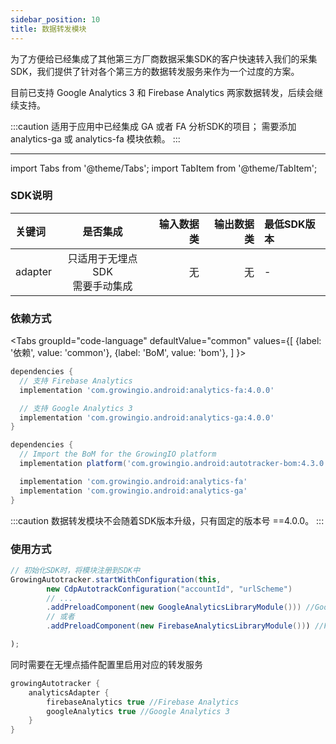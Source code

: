```yaml
---
sidebar_position: 10
title: 数据转发模块
---
```


为了方便给已经集成了其他第三方厂商数据采集SDK的客户快速转入我们的采集SDK，我们提供了针对各个第三方的数据转发服务来作为一个过度的方案。

目前已支持 Google Analytics 3 和 Firebase Analytics 两家数据转发，后续会继续支持。

:::caution
适用于应用中已经集成 GA 或者 FA 分析SDK的项目；
需要添加 analytics-ga 或 analytics-fa 模块依赖。
:::

--------
import Tabs from '@theme/Tabs';
import TabItem from '@theme/TabItem';

### SDK说明
| 关键词   | 是否集成|  输入数据类 | 输出数据类 | 最低SDK版本 |
| :------- | :------:   | --:|  ---:| :---|
| adapter  | 只适用于无埋点SDK<br />需要手动集成 | 无 | 无 | - |

### 依赖方式
<Tabs
  groupId="code-language"
  defaultValue="common"
  values={[
    {label: '依赖', value: 'common'},
    {label: 'BoM', value: 'bom'},
  ]
}>

<TabItem value="common">

```groovy
dependencies {
  // 支持 Firebase Analytics
  implementation 'com.growingio.android:analytics-fa:4.0.0'

  // 支持 Google Analytics 3
  implementation 'com.growingio.android:analytics-ga:4.0.0'
}
```
</TabItem>

<TabItem value="bom">

```groovy
dependencies {
  // Import the BoM for the GrowingIO platform
  implementation platform('com.growingio.android:autotracker-bom:4.3.0')

  implementation 'com.growingio.android:analytics-fa'
  implementation 'com.growingio.android:analytics-ga'
}
```

</TabItem>
</Tabs>

:::caution
数据转发模块不会随着SDK版本升级，只有固定的版本号 ==4.0.0。
:::

### 使用方式

```java
// 初始化SDK时，将模块注册到SDK中 
GrowingAutotracker.startWithConfiguration(this,
        new CdpAutotrackConfiguration("accountId", "urlScheme")
        // ...
        .addPreloadComponent(new GoogleAnalyticsLibraryModule())) //Google Analytics 3
        // 或者
        .addPreloadComponent(new FirebaseAnalyticsLibraryModule())) //Firebase Analytics

);
```

同时需要在无埋点插件配置里启用对应的转发服务

```groovy
growingAutotracker {
    analyticsAdapter {
        firebaseAnalytics true //Firebase Analytics
        googleAnalytics true //Google Analytics 3
    }
}

